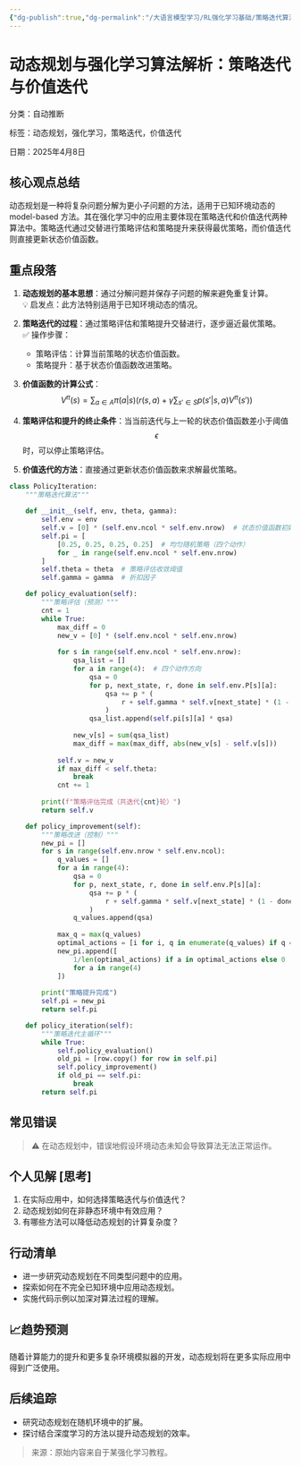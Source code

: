 ```yaml
---
{"dg-publish":true,"dg-permalink":"/大语言模型学习/RL强化学习基础/策略迭代算法","dg-home":false,"dg-description":"在此输入笔记的描述","dg-hide":false,"dg-hide-title":false,"dg-show-backlinks":true,"dg-show-local-graph":true,"dg-show-inline-title":true,"dg-pinned":false,"dg-passphrase":"在此输入访问密码","dg-enable-mathjax":false,"dg-enable-mermaid":false,"dg-enable-uml":false,"dg-note-icon":0,"dg-enable-dataview":false,"tags":["NLP"],"permalink":"/大语言模型学习/RL强化学习基础/策略迭代算法/","dgShowBacklinks":true,"dgShowLocalGraph":true,"dgShowInlineTitle":true,"dgPassFrontmatter":true,"noteIcon":0,"created":"2025-04-11T13:28:54.266+08:00","updated":"2025-04-12T12:51:45.489+08:00"}
---
```




# 动态规划与强化学习算法解析：策略迭代与价值迭代
分类：自动推断

标签：动态规划，强化学习，策略迭代，价值迭代

日期：2025年4月8日

## 核心观点总结
动态规划是一种将复杂问题分解为更小子问题的方法，适用于已知环境动态的 model-based 方法。其在强化学习中的应用主要体现在策略迭代和价值迭代两种算法中。策略迭代通过交替进行策略评估和策略提升来获得最优策略，而价值迭代则直接更新状态价值函数。


## 重点段落
1. **动态规划的基本思想**：通过分解问题并保存子问题的解来避免重复计算。  
   💡 启发点：此方法特别适用于已知环境动态的情况。

2. **策略迭代的过程**：通过策略评估和策略提升交替进行，逐步逼近最优策略。  
   ✅ 操作步骤：
   - 策略评估：计算当前策略的状态价值函数。
   - 策略提升：基于状态价值函数改进策略。

3. **价值函数的计算公式**：
   $$
   V^{\pi}(s) = \sum_{a \in A} \pi(a|s) \left( r(s, a) + \gamma \sum_{s' \in S} p(s'|s, a) V^{\pi}(s') \right)
   $$

4. **策略评估和提升的终止条件**：当当前迭代与上一轮的状态价值函数差小于阈值 $$\epsilon$$ 时，可以停止策略评估。

5. **价值迭代的方法**：直接通过更新状态价值函数来求解最优策略。

```Python
class PolicyIteration:
    """策略迭代算法"""
    
    def __init__(self, env, theta, gamma):
        self.env = env
        self.v = [0] * (self.env.ncol * self.env.nrow)  # 状态价值函数初始化
        self.pi = [
            [0.25, 0.25, 0.25, 0.25]  # 均匀随机策略（四个动作）
            for _ in range(self.env.ncol * self.env.nrow)
        ]
        self.theta = theta  # 策略评估收敛阈值
        self.gamma = gamma  # 折扣因子

    def policy_evaluation(self):
        """策略评估（预测）"""
        cnt = 1
        while True:
            max_diff = 0
            new_v = [0] * (self.env.ncol * self.env.nrow)
            
            for s in range(self.env.ncol * self.env.nrow):
                qsa_list = []
                for a in range(4):  # 四个动作方向
                    qsa = 0
                    for p, next_state, r, done in self.env.P[s][a]:
                        qsa += p * (
                            r + self.gamma * self.v[next_state] * (1 - done)
                        )
                    qsa_list.append(self.pi[s][a] * qsa)
                    
                new_v[s] = sum(qsa_list)
                max_diff = max(max_diff, abs(new_v[s] - self.v[s]))
                
            self.v = new_v
            if max_diff < self.theta:
                break
            cnt += 1
            
        print(f"策略评估完成（共迭代{cnt}轮）")
        return self.v

    def policy_improvement(self):
        """策略改进（控制）"""
        new_pi = []
        for s in range(self.env.nrow * self.env.ncol):
            q_values = []
            for a in range(4):
                qsa = 0
                for p, next_state, r, done in self.env.P[s][a]:
                    qsa += p * (
                        r + self.gamma * self.v[next_state] * (1 - done)
                    )
                q_values.append(qsa)
            
            max_q = max(q_values)
            optimal_actions = [i for i, q in enumerate(q_values) if q == max_q]
            new_pi.append([
                1/len(optimal_actions) if a in optimal_actions else 0 
                for a in range(4)
            ])
            
        print("策略提升完成")
        self.pi = new_pi
        return self.pi

    def policy_iteration(self):
        """策略迭代主循环"""
        while True:
            self.policy_evaluation()
            old_pi = [row.copy() for row in self.pi]
            self.policy_improvement()
            if old_pi == self.pi:
                break
        return self.pi
```


## 常见错误
> ⚠ 在动态规划中，错误地假设环境动态未知会导致算法无法正常运作。


## 个人见解 [思考]
1. 在实际应用中，如何选择策略迭代与价值迭代？
2. 动态规划如何在非静态环境中有效应用？
3. 有哪些方法可以降低动态规划的计算复杂度？


## 行动清单
- 进一步研究动态规划在不同类型问题中的应用。
- 探索如何在不完全已知环境中应用动态规划。
- 实施代码示例以加深对算法过程的理解。


## 📈趋势预测
随着计算能力的提升和更多复杂环境模拟器的开发，动态规划将在更多实际应用中得到广泛使用。


## 后续追踪
- 研究动态规划在随机环境中的扩展。
- 探讨结合深度学习的方法以提升动态规划的效率。

> 来源：原始内容来自于某强化学习教程。
